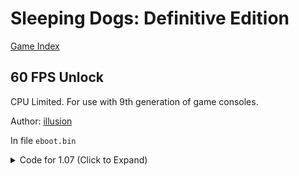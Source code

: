 # Sleeping Dogs: Definitive Edition

[Game Index](README.md#games)

## 60 FPS Unlock

CPU Limited. For use with 9th generation of game consoles.

Author: [illusion](https://twitter.com/illusion0002)

In file `eboot.bin`

<details>
<summary>Code for 1.07 (Click to Expand)</summary>

```
0x70B88B 00 00 00 00
```

</details>
